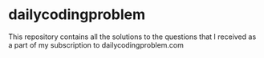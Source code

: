 # dailycodingproblem

This repository contains all the solutions to the questions that I received as a part of my subscription to dailycodingproblem.com